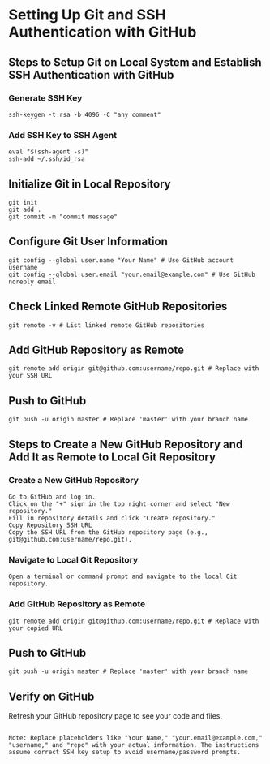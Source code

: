 # **Setting Up Git and SSH Authentication with GitHub**

## Steps to Setup Git on Local System and Establish SSH Authentication with GitHub

### Generate SSH Key

```
ssh-keygen -t rsa -b 4096 -C "any comment"
```
### Add SSH Key to SSH Agent

```
eval "$(ssh-agent -s)"
ssh-add ~/.ssh/id_rsa
```
## Initialize Git in Local Repository

```
git init
git add .
git commit -m "commit message"
```
## Configure Git User Information

```
git config --global user.name "Your Name" # Use GitHub account username
git config --global user.email "your.email@example.com" # Use GitHub noreply email
```
## Check Linked Remote GitHub Repositories

```
git remote -v # List linked remote GitHub repositories
```
## Add GitHub Repository as Remote

```
git remote add origin git@github.com:username/repo.git # Replace with your SSH URL
```
## Push to GitHub

```
git push -u origin master # Replace 'master' with your branch name
```
## Steps to Create a New GitHub Repository and Add It as Remote to Local Git Repository

### Create a New GitHub Repository
```
Go to GitHub and log in.
Click on the "+" sign in the top right corner and select "New repository."
Fill in repository details and click "Create repository."
Copy Repository SSH URL
Copy the SSH URL from the GitHub repository page (e.g., git@github.com:username/repo.git).
```
### Navigate to Local Git Repository
```
Open a terminal or command prompt and navigate to the local Git repository.
```
### Add GitHub Repository as Remote

```
git remote add origin git@github.com:username/repo.git # Replace with your copied URL
```
## Push to GitHub

```
git push -u origin master # Replace 'master' with your branch name
```
## Verify on GitHub
Refresh your GitHub repository page to see your code and files.
```

Note: Replace placeholders like "Your Name," "your.email@example.com," "username," and "repo" with your actual information. The instructions assume correct SSH key setup to avoid username/password prompts.
```
